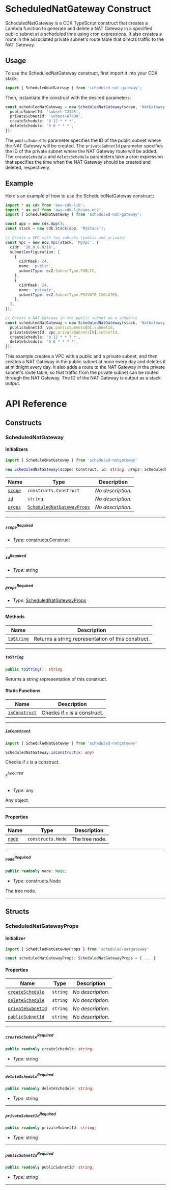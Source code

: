 # ScheduledNatGateway Construct

ScheduledNatGateway is a CDK TypeScript construct that creates a Lambda function to generate and delete a NAT Gateway in a specified public subnet at a scheduled time using cron expressions. It also creates a route in the associated private subnet's route table that directs traffic to the NAT Gateway.

## Usage

To use the ScheduledNatGateway construct, first import it into your CDK stack:

```typescript
import { ScheduledNatGateway } from 'scheduled-nat-gateway';
```

Then, instantiate the construct with the desired parameters:

```typescript
const scheduledNatGateway = new ScheduledNatGateway(scope, 'NatGateway', {
  publicSubnetId: 'subnet-12345',
  privateSubnetId: 'subnet-67890',
  createSchedule: '0 12 * * *',
  deleteSchedule: '0 0 * * *',
});
```

The `publicSubnetId` parameter specifies the ID of the public subnet where the NAT Gateway will be created. The `privateSubnetId` parameter specifies the ID of the private subnet where the NAT Gateway route will be added.
The `createSchedule` and `deleteSchedule` parameters take a cron expression that specifies the time when the NAT Gateway should be created and deleted, respectively.

## Example

Here's an example of how to use the ScheduledNatGateway construct:

```typescript
import * as cdk from 'aws-cdk-lib';
import * as ec2 from 'aws-cdk-lib/aws-ec2';
import { ScheduledNatGateway } from 'scheduled-nat-gateway';

const app = new cdk.App();
const stack = new cdk.Stack(app, 'MyStack');

// Create a VPC with two subnets (public and private)
const vpc = new ec2.Vpc(stack, 'MyVpc', {
  cidr: '10.0.0.0/16',
  subnetConfiguration: [
    {
      cidrMask: 24,
      name: 'public',
      subnetType: ec2.SubnetType.PUBLIC,
    },
    {
      cidrMask: 24,
      name: 'private',
      subnetType: ec2.SubnetType.PRIVATE_ISOLATED,
    },
  ],
});

// Create a NAT Gateway in the public subnet on a schedule
const scheduledNatGateway = new ScheduledNatGateway(stack, 'NatGateway', {
  publicSubnetId: vpc.publicSubnets[0].subnetId,
  privateSubnetId: vpc.privateSubnets[0].subnetId,
  createSchedule: '0 12 * * ? *',
  deleteSchedule: '0 0 * * ? *',
});

```

This example creates a VPC with a public and a private subnet, and then creates a NAT Gateway in the public subnet at noon every day and deletes it at midnight every day. It also adds a route to the NAT Gateway in the private subnet's route table, so that traffic from the private subnet can be routed through the NAT Gateway. The ID of the NAT Gateway is output as a stack output.
# API Reference <a name="API Reference" id="api-reference"></a>

## Constructs <a name="Constructs" id="Constructs"></a>

### ScheduledNatGateway <a name="ScheduledNatGateway" id="scheduled-natgateway.ScheduledNatGateway"></a>

#### Initializers <a name="Initializers" id="scheduled-natgateway.ScheduledNatGateway.Initializer"></a>

```typescript
import { ScheduledNatGateway } from 'scheduled-natgateway'

new ScheduledNatGateway(scope: Construct, id: string, props: ScheduledNatGatewayProps)
```

| **Name** | **Type** | **Description** |
| --- | --- | --- |
| <code><a href="#scheduled-natgateway.ScheduledNatGateway.Initializer.parameter.scope">scope</a></code> | <code>constructs.Construct</code> | *No description.* |
| <code><a href="#scheduled-natgateway.ScheduledNatGateway.Initializer.parameter.id">id</a></code> | <code>string</code> | *No description.* |
| <code><a href="#scheduled-natgateway.ScheduledNatGateway.Initializer.parameter.props">props</a></code> | <code><a href="#scheduled-natgateway.ScheduledNatGatewayProps">ScheduledNatGatewayProps</a></code> | *No description.* |

---

##### `scope`<sup>Required</sup> <a name="scope" id="scheduled-natgateway.ScheduledNatGateway.Initializer.parameter.scope"></a>

- *Type:* constructs.Construct

---

##### `id`<sup>Required</sup> <a name="id" id="scheduled-natgateway.ScheduledNatGateway.Initializer.parameter.id"></a>

- *Type:* string

---

##### `props`<sup>Required</sup> <a name="props" id="scheduled-natgateway.ScheduledNatGateway.Initializer.parameter.props"></a>

- *Type:* <a href="#scheduled-natgateway.ScheduledNatGatewayProps">ScheduledNatGatewayProps</a>

---

#### Methods <a name="Methods" id="Methods"></a>

| **Name** | **Description** |
| --- | --- |
| <code><a href="#scheduled-natgateway.ScheduledNatGateway.toString">toString</a></code> | Returns a string representation of this construct. |

---

##### `toString` <a name="toString" id="scheduled-natgateway.ScheduledNatGateway.toString"></a>

```typescript
public toString(): string
```

Returns a string representation of this construct.

#### Static Functions <a name="Static Functions" id="Static Functions"></a>

| **Name** | **Description** |
| --- | --- |
| <code><a href="#scheduled-natgateway.ScheduledNatGateway.isConstruct">isConstruct</a></code> | Checks if `x` is a construct. |

---

##### ~~`isConstruct`~~ <a name="isConstruct" id="scheduled-natgateway.ScheduledNatGateway.isConstruct"></a>

```typescript
import { ScheduledNatGateway } from 'scheduled-natgateway'

ScheduledNatGateway.isConstruct(x: any)
```

Checks if `x` is a construct.

###### `x`<sup>Required</sup> <a name="x" id="scheduled-natgateway.ScheduledNatGateway.isConstruct.parameter.x"></a>

- *Type:* any

Any object.

---

#### Properties <a name="Properties" id="Properties"></a>

| **Name** | **Type** | **Description** |
| --- | --- | --- |
| <code><a href="#scheduled-natgateway.ScheduledNatGateway.property.node">node</a></code> | <code>constructs.Node</code> | The tree node. |

---

##### `node`<sup>Required</sup> <a name="node" id="scheduled-natgateway.ScheduledNatGateway.property.node"></a>

```typescript
public readonly node: Node;
```

- *Type:* constructs.Node

The tree node.

---


## Structs <a name="Structs" id="Structs"></a>

### ScheduledNatGatewayProps <a name="ScheduledNatGatewayProps" id="scheduled-natgateway.ScheduledNatGatewayProps"></a>

#### Initializer <a name="Initializer" id="scheduled-natgateway.ScheduledNatGatewayProps.Initializer"></a>

```typescript
import { ScheduledNatGatewayProps } from 'scheduled-natgateway'

const scheduledNatGatewayProps: ScheduledNatGatewayProps = { ... }
```

#### Properties <a name="Properties" id="Properties"></a>

| **Name** | **Type** | **Description** |
| --- | --- | --- |
| <code><a href="#scheduled-natgateway.ScheduledNatGatewayProps.property.createSchedule">createSchedule</a></code> | <code>string</code> | *No description.* |
| <code><a href="#scheduled-natgateway.ScheduledNatGatewayProps.property.deleteSchedule">deleteSchedule</a></code> | <code>string</code> | *No description.* |
| <code><a href="#scheduled-natgateway.ScheduledNatGatewayProps.property.privateSubnetId">privateSubnetId</a></code> | <code>string</code> | *No description.* |
| <code><a href="#scheduled-natgateway.ScheduledNatGatewayProps.property.publicSubnetId">publicSubnetId</a></code> | <code>string</code> | *No description.* |

---

##### `createSchedule`<sup>Required</sup> <a name="createSchedule" id="scheduled-natgateway.ScheduledNatGatewayProps.property.createSchedule"></a>

```typescript
public readonly createSchedule: string;
```

- *Type:* string

---

##### `deleteSchedule`<sup>Required</sup> <a name="deleteSchedule" id="scheduled-natgateway.ScheduledNatGatewayProps.property.deleteSchedule"></a>

```typescript
public readonly deleteSchedule: string;
```

- *Type:* string

---

##### `privateSubnetId`<sup>Required</sup> <a name="privateSubnetId" id="scheduled-natgateway.ScheduledNatGatewayProps.property.privateSubnetId"></a>

```typescript
public readonly privateSubnetId: string;
```

- *Type:* string

---

##### `publicSubnetId`<sup>Required</sup> <a name="publicSubnetId" id="scheduled-natgateway.ScheduledNatGatewayProps.property.publicSubnetId"></a>

```typescript
public readonly publicSubnetId: string;
```

- *Type:* string

---



